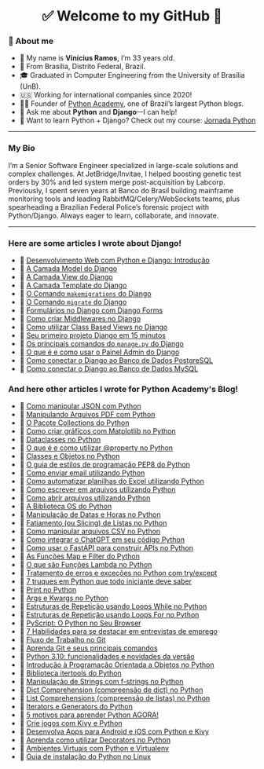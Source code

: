 <h1 align="center"> ✅ Welcome to my GitHub 🚀</h1>

### 👦 About me
- 👋 My name is **Vinícius Ramos**, I’m 33 years old.
- 📌 From Brasília, Distrito Federal, Brazil.
- 🎓 Graduated in Computer Engineering from the University of Brasília (UnB).
- 🇺🇸 Working for international companies since 2020!
- 👨‍🏫 Founder of [Python Academy](https://pythonacademy.com.br/), one of Brazil’s largest Python blogs.
- 💬 Ask me about **Python** and **Django**—I can help!
- 🚀 Want to learn Python + Django? Check out my course: [Jornada Python](https://pythonacademy.com.br/jornada-python/)

---

### My Bio

I’m a Senior Software Engineer specialized in large-scale solutions and complex challenges. At JetBridge/Invitae, I helped boosting genetic test orders by 30% and led system merge post-acquisition by Labcorp. Previously, I spent seven years at Banco do Brasil building mainframe monitoring tools and leading RabbitMQ/Celery/WebSockets teams, plus spearheading a Brazilian Federal Police’s forensic project with Python/Django. Always eager to learn, collaborate, and innovate.

---

### Here are some articles I wrote about Django!
- 📝 [Desenvolvimento Web com Python e Django: Introdução](https://pythonacademy.com.br/blog/desenvolvimento-web-com-python-e-django-introducao)
- 📝 [A Camada Model do Django](https://pythonacademy.com.br/blog/desenvolvimento-web-com-python-e-django-model)
- 📝 [A Camada View do Django](https://pythonacademy.com.br/blog/desenvolvimento-web-com-python-e-django-view)
- 📝 [A Camada Template do Django](https://pythonacademy.com.br/blog/desenvolvimento-web-com-python-e-django-template)
- 📝 [O Comando `makemigrations` do Django](https://pythonacademy.com.br/blog/o-comando-makemigrations-do-django)
- 📝 [O Comando `migrate` do Django](https://pythonacademy.com.br/blog/o-comando-migrate-do-django)
- 📝 [Formulários no Django com Django Forms](https://pythonacademy.com.br/blog/formularios-do-django-com-django-forms)
- 📝 [Como criar Middlewares no Django](https://pythonacademy.com.br/blog/como-criar-middlewares-no-django)
- 📝 [Como utilizar Class Based Views no Django](https://pythonacademy.com.br/blog/como-utilizar-as-class-based-views-do-django)
- 📝 [Seu primeiro projeto Django em 15 minutos](https://pythonacademy.com.br/blog/seu-primeiro-projeto-django-em-15-minutos)
- 📝 [Os principais comandos do `manage.py` do Django](https://pythonacademy.com.br/blog/os-principais-comandos-do-manage-py-do-django)
- 📝 [O que é e como usar o Painel Admin do Django](https://pythonacademy.com.br/blog/o-painel-admin-do-django)
- 📝 [Como conectar o Django ao Banco de Dados PostgreSQL](https://pythonacademy.com.br/blog/como-conectar-o-django-ao-postgresql)
- 📝 [Como conectar o Django ao Banco de Dados MySQL](https://pythonacademy.com.br/blog/como-conectar-o-django-ao-mysql)

### And here other articles I wrote for Python Academy's Blog!
- 📝 [Como manipular JSON com Python](https://pythonacademy.com.br/blog/como-manipular-json-no-python)
- 📝 [Manipulando Arquivos PDF com Python](https://pythonacademy.com.br/blog/manipulando-arquivos-pdf-com-python)
- 📝 [O Pacote Collections do Python](https://pythonacademy.com.br/blog/o-pacote-collections-do-python)
- 📝 [Como criar gráficos com Matplotlib no Python](https://pythonacademy.com.br/blog/como-criar-graficos-utilizando-matplotlib-no-python)
- 📝 [Dataclasses no Python](https://pythonacademy.com.br/blog/dataclasses-no-python)
- 📝 [O que é e como utilizar @property no Python](https://pythonacademy.com.br/blog/como-utilizar-property-no-python)
- 📝 [Classes e Objetos no Python](https://pythonacademy.com.br/blog/classes-e-objetos-no-python)
- 📝 [O guia de estilos de programação PEP8 do Python](https://pythonacademy.com.br/blog/o-guia-de-estilos-pep8-do-python)
- 📝 [Como enviar email utilizando Python](https://pythonacademy.com.br/blog/como-enviar-email-utilizando-python)
- 📝 [Como automatizar planilhas do Excel utilizando Python](https://pythonacademy.com.br/blog/automatize-planilhas-excel-usando-python)
- 📝 [Como escrever em arquivos utilizando Python](https://pythonacademy.com.br/blog/como-escrever-em-arquivos-no-python)
- 📝 [Como abrir arquivos utilizando Python](https://pythonacademy.com.br/blog/como-manipular-arquivos-utilizando-python)
- 📝 [A Biblioteca OS do Python](https://pythonacademy.com.br/blog/a-biblioteca-os-do-python)
- 📝 [Manipulação de Datas e Horas no Python](https://pythonacademy.com.br/blog/manipulacao-datas-e-horarios-no-python)
- 📝 [Fatiamento (ou Slicing) de Listas no Python](https://pythonacademy.com.br/blog/fatiamento-slicing-de-listas)
- 📝 [Como manipular arquivos CSV no Python](https://pythonacademy.com.br/blog/manipulacao-csv-no-python)
- 📝 [Como integrar o ChatGPT em seu código Python](https://pythonacademy.com.br/blog/como-integrar-o-chatgpt-em-seu-codigo-python)
- 📝 [Como usar o FastAPI para construir APIs no Python](https://pythonacademy.com.br/blog/como-usar-o-fastapi-para-construir-apis-no-python)
- 📝 [As Funções Map e Filter do Python](https://pythonacademy.com.br/blog/as-funcoes-map-e-filter-no-python)
- 📝 [O que são Funções Lambda no Python](https://pythonacademy.com.br/blog/funcoes-lambda-no-python)
- 📝 [Tratamento de erros e exceções no Python com try/except](https://pythonacademy.com.br/blog/tratamento-erros-excecoes-no-python)
- 📝 [7 truques em Python que todo iniciante deve saber](https://pythonacademy.com.br/blog/7-truques-em-python-que-todo-iniciante-deve-saber)
- 📝 [Print no Python](https://pythonacademy.com.br/blog/print-no-python)
- 📝 [Args e Kwargs no Python](https://pythonacademy.com.br/blog/args-e-kwargs-do-python)
- 📝 [Estruturas de Repetição usando Loops While no Python](https://pythonacademy.com.br/blog/loops-com-while-no-python)
- 📝 [Estruturas de Repetição usando Loops For no Python](https://pythonacademy.com.br/blog/loops-com-for-no-python)
- 📝 [PyScript: O Python no Seu Browser](https://pythonacademy.com.br/blog/python-no-browser-com-pyscript)
- 📝 [7 Habilidades para se destacar em entrevistas de emprego](https://pythonacademy.com.br/blog/principais-habilidades-para-se-destacar-em-entrevistas-de-emprego)
- 📝 [Fluxo de Trabalho no Git](https://pythonacademy.com.br/blog/fluxo-de-trabalho-no-git)
- 📝 [Aprenda Git e seus principais comandos](https://pythonacademy.com.br/blog/git-e-seus-principais-comandos)
- 📝 [Python 3.10: funcionalidades e novidades da versão](https://pythonacademy.com.br/blog/python-3-10-o-que-ha-de-novo)
- 📝 [Introdução à Programação Orientada a Objetos no Python](https://pythonacademy.com.br/blog/introducao-a-programacao-orientada-a-objetos-no-python)
- 📝 [Biblioteca itertools do Python](https://pythonacademy.com.br/blog/a-biblioteca-itertools-do-python)
- 📝 [Manipulação de Strings com f-strings no Python](https://pythonacademy.com.br/blog/f-strings-no-python)
- 📝 [Dict Comprehension (compreensão de dict) no Python](https://pythonacademy.com.br/blog/dict-comprehensions-no-python)
- 📝 [List Comprehensions (compreensão de listas) no Python](https://pythonacademy.com.br/blog/list-comprehensions-no-python)
- 📝 [Iterators e Generators do Python](https://pythonacademy.com.br/blog/iterators-e-generators-em-python)
- 📝 [5 motivos para aprender Python AGORA!](https://pythonacademy.com.br/blog/porque-aprender-python-5-motivos-para-aprender-agora)
- 📝 [Crie jogos com Kivy e Python](https://pythonacademy.com.br/blog/como-criar-jogos-com-python-e-kivy)
- 📝 [Desenvolva Apps para Android e iOS com Python e Kivy](https://pythonacademy.com.br/blog/desenvolva-aplicativos-para-android-ios-com-python-e-kivy)
- 📝 [Aprenda como utilizar Decorators no Python](https://pythonacademy.com.br/blog/domine-decorators-em-python)
- 📝 [Ambientes Virtuais com Python e Virtualenv](https://pythonacademy.com.br/blog/python-e-virtualenv-como-programar-em-ambientes-virtuais)
- 📝 [Guia de instalação do Python no Linux](https://pythonacademy.com.br/blog/como-instalar-python-no-linux)
